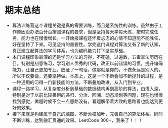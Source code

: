 # 期末总结
* 算法训练营这个课程关键是真的需要训练，而且是系统性的训练。虽然由于工作原因没办法百分百按照课程的要求，但是坚持每天学每天练，按时完成任务，能力也在慢慢增长。一开始报课程还怀着忐忑的心情不知道能不能胜任，好在坚持了下来。可见坚持的重要性。学完这门课程对算法又有了新的认知，真正建立起算法的学习体系，也为编码能力打下坚实基础。
* 本门课程印象最深的还是学习方法的习得，不死磕，过遍数，五毒掌法历历在目。特别是刻意练习，学习别人优秀的代码，改正以前错误的习惯，提升编码能力，让自己更加专业。应证了一句话，做那就是你的，不做永远是别人的。所以不仅要做，还要坚持做。本质上，这是一个不断叠加不断提升的过程，是一种通用的习得一门新技能的方法。不断叠加改进，从入门到专业。
* 课程一路学习，从复杂度分析到基础的数据结构再到高阶的算法，由浅入深，特别是对于以前比较畏惧的递归、分治、回溯、动态规划等问题，现在也慢慢找到感觉，做题时候不会一点思路没有，看题解带着大致的思路看也能达到更好的效果。
* 接下来就是构建属于自己的脑图，不断添枝加叶，完善自己的算法体系。同时不断训练，达到融汇贯通的效果。LeetCode 300+，我来了！！！